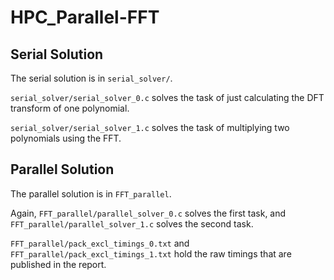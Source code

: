 # HPC_Parallel-FFT

## Serial Solution
The serial solution is in `serial_solver/`.  

`serial_solver/serial_solver_0.c` solves the task of just calculating the DFT transform of one polynomial.  

`serial_solver/serial_solver_1.c` solves the task of multiplying two polynomials using the FFT.

## Parallel Solution
The parallel solution is in `FFT_parallel`.  

Again, `FFT_parallel/parallel_solver_0.c` solves the first task, and `FFT_parallel/parallel_solver_1.c` solves the second task.  

`FFT_parallel/pack_excl_timings_0.txt` and `FFT_parallel/pack_excl_timings_1.txt` hold the raw timings that are published in the report.  
